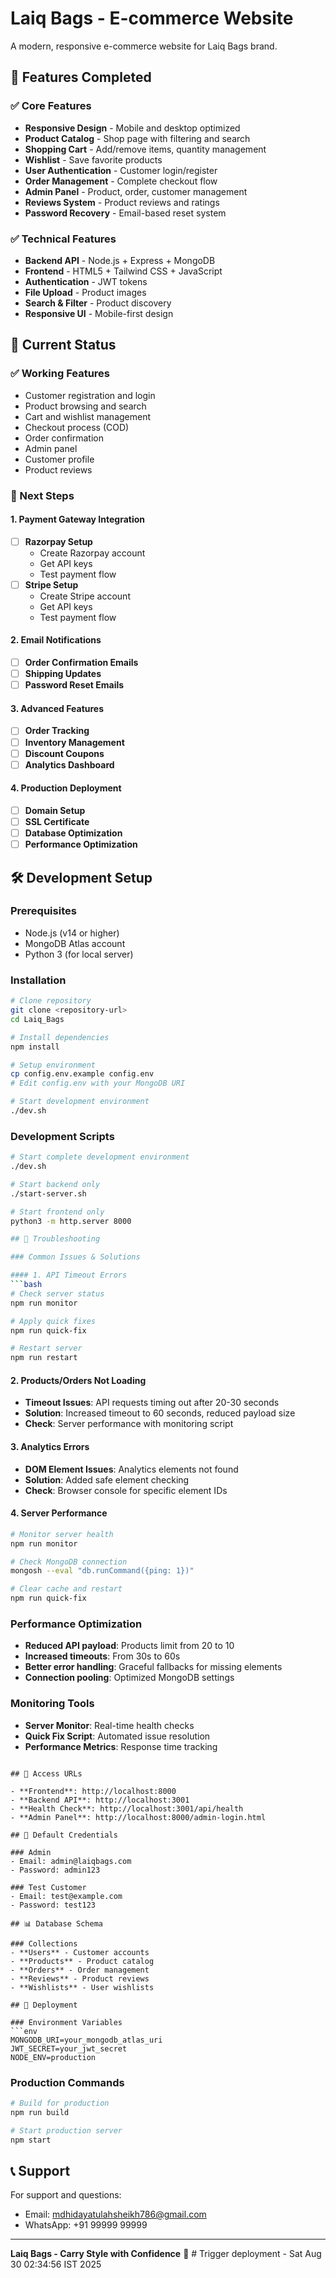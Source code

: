 # Laiq Bags - E-commerce Website

A modern, responsive e-commerce website for Laiq Bags brand.

## 🚀 Features Completed

### ✅ Core Features
- **Responsive Design** - Mobile and desktop optimized
- **Product Catalog** - Shop page with filtering and search
- **Shopping Cart** - Add/remove items, quantity management
- **Wishlist** - Save favorite products
- **User Authentication** - Customer login/register
- **Order Management** - Complete checkout flow
- **Admin Panel** - Product, order, customer management
- **Reviews System** - Product reviews and ratings
- **Password Recovery** - Email-based reset system

### ✅ Technical Features
- **Backend API** - Node.js + Express + MongoDB
- **Frontend** - HTML5 + Tailwind CSS + JavaScript
- **Authentication** - JWT tokens
- **File Upload** - Product images
- **Search & Filter** - Product discovery
- **Responsive UI** - Mobile-first design

## 🔧 Current Status

### ✅ Working Features
- Customer registration and login
- Product browsing and search
- Cart and wishlist management
- Checkout process (COD)
- Order confirmation
- Admin panel
- Customer profile
- Product reviews

### 🚧 Next Steps

#### 1. Payment Gateway Integration
- [ ] **Razorpay Setup**
  - Create Razorpay account
  - Get API keys
  - Test payment flow
- [ ] **Stripe Setup**
  - Create Stripe account
  - Get API keys
  - Test payment flow

#### 2. Email Notifications
- [ ] **Order Confirmation Emails**
- [ ] **Shipping Updates**
- [ ] **Password Reset Emails**

#### 3. Advanced Features
- [ ] **Order Tracking**
- [ ] **Inventory Management**
- [ ] **Discount Coupons**
- [ ] **Analytics Dashboard**

#### 4. Production Deployment
- [ ] **Domain Setup**
- [ ] **SSL Certificate**
- [ ] **Database Optimization**
- [ ] **Performance Optimization**

## 🛠️ Development Setup

### Prerequisites
- Node.js (v14 or higher)
- MongoDB Atlas account
- Python 3 (for local server)

### Installation
```bash
# Clone repository
git clone <repository-url>
cd Laiq_Bags

# Install dependencies
npm install

# Setup environment
cp config.env.example config.env
# Edit config.env with your MongoDB URI

# Start development environment
./dev.sh
```

### Development Scripts
```bash
# Start complete development environment
./dev.sh

# Start backend only
./start-server.sh

# Start frontend only
python3 -m http.server 8000

## 🚨 Troubleshooting

### Common Issues & Solutions

#### 1. API Timeout Errors
```bash
# Check server status
npm run monitor

# Apply quick fixes
npm run quick-fix

# Restart server
npm run restart
```

#### 2. Products/Orders Not Loading
- **Timeout Issues**: API requests timing out after 20-30 seconds
- **Solution**: Increased timeout to 60 seconds, reduced payload size
- **Check**: Server performance with monitoring script

#### 3. Analytics Errors
- **DOM Element Issues**: Analytics elements not found
- **Solution**: Added safe element checking
- **Check**: Browser console for specific element IDs

#### 4. Server Performance
```bash
# Monitor server health
npm run monitor

# Check MongoDB connection
mongosh --eval "db.runCommand({ping: 1})"

# Clear cache and restart
npm run quick-fix
```

### Performance Optimization
- **Reduced API payload**: Products limit from 20 to 10
- **Increased timeouts**: From 30s to 60s
- **Better error handling**: Graceful fallbacks for missing elements
- **Connection pooling**: Optimized MongoDB settings

### Monitoring Tools
- **Server Monitor**: Real-time health checks
- **Quick Fix Script**: Automated issue resolution
- **Performance Metrics**: Response time tracking
```

## 📱 Access URLs

- **Frontend**: http://localhost:8000
- **Backend API**: http://localhost:3001
- **Health Check**: http://localhost:3001/api/health
- **Admin Panel**: http://localhost:8000/admin-login.html

## 🔐 Default Credentials

### Admin
- Email: admin@laiqbags.com
- Password: admin123

### Test Customer
- Email: test@example.com
- Password: test123

## 📊 Database Schema

### Collections
- **Users** - Customer accounts
- **Products** - Product catalog
- **Orders** - Order management
- **Reviews** - Product reviews
- **Wishlists** - User wishlists

## 🚀 Deployment

### Environment Variables
```env
MONGODB_URI=your_mongodb_atlas_uri
JWT_SECRET=your_jwt_secret
NODE_ENV=production
```

### Production Commands
```bash
# Build for production
npm run build

# Start production server
npm start
```

## 📞 Support

For support and questions:
- Email: mdhidayatulahsheikh786@gmail.com
- WhatsApp: +91 99999 99999

---

**Laiq Bags - Carry Style with Confidence** 👜 # Trigger deployment - Sat Aug 30 02:34:56 IST 2025
